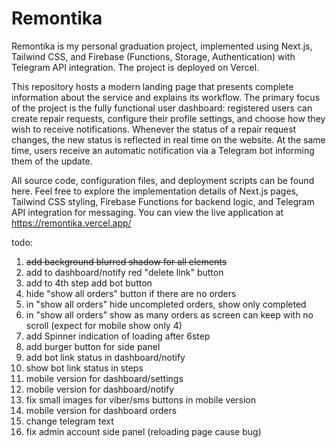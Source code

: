 # Remontika

Remontika is my personal graduation project, implemented using Next.js, Tailwind CSS, and Firebase (Functions, Storage, Authentication) with Telegram API integration. The project is deployed on Vercel.

This repository hosts a modern landing page that presents complete information about the service and explains its workflow. The primary focus of the project is the fully functional user dashboard: registered users can create repair requests, configure their profile settings, and choose how they wish to receive notifications. Whenever the status of a repair request changes, the new status is reflected in real time on the website. At the same time, users receive an automatic notification via a Telegram bot informing them of the update.

All source code, configuration files, and deployment scripts can be found here. Feel free to explore the implementation details of Next.js pages, Tailwind CSS styling, Firebase Functions for backend logic, and Telegram API integration for messaging. You can view the live application at https://remontika.vercel.app/


todo:
1. ~~add background blurred shadow for all elements~~
2. add to dashboard/notify red "delete link" button
3. add to 4th step add bot button
4. hide "show all orders" button if there are no orders
5. in "show all orders" hide uncompleted orders, show only completed
6. in "show all orders" show as many orders as screen can keep with no scroll (expect for mobile show only 4)
7. add Spinner indication of loading after 6step 
8. add burger button for side panel
9. add bot link status in dashboard/notify
10. show bot link status in steps
11. mobile version for dashboard/settings 
12. mobile version for dashboard/notify
13. fix small images for viber/sms buttons in mobile version
14. mobile version for dashboard orders
15. change telegram text
16. fix admin account side panel (reloading page cause bug)